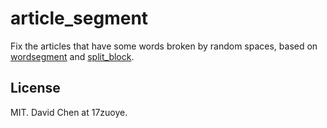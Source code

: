 article_segment
================================
Fix the articles that have some words broken by random spaces, based on [wordsegment](https://github.com/mvj3/wordsegment) and [split_block](https://github.com/mvj3/split_block).


License
-------------------------------
MIT. David Chen at 17zuoye.
